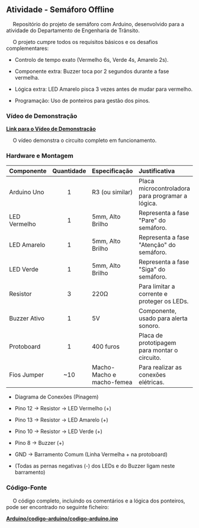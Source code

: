 ## Atividade - Semáforo Offline 

&emsp; Repositório do projeto de semáforo com Arduino, desenvolvido para a atividade do Departamento de Engenharia de Trânsito.

&emsp; O projeto cumpre todos os requisitos básicos e os desafios complementares:

- Controlo de tempo exato (Vermelho 6s, Verde 4s, Amarelo 2s).

- Componente extra: Buzzer toca por 2 segundos durante a fase vermelha.

- Lógica extra: LED Amarelo pisca 3 vezes antes de mudar para vermelho.

- Programação: Uso de ponteiros para gestão dos pinos.

 ### Vídeo de Demonstração

**[Link para o Vídeo de Demonstração](https://drive.google.com/drive/folders/138Ia3vJ5Ci67BKkkTLruIByMfejZzIeD?usp=sharing)**

&emsp; O vídeo demonstra o circuito completo em funcionamento.

###  Hardware e Montagem

| Componente | Quantidade | Especificação | Justificativa |
| :--- | :---: | :--- | :--- |
| Arduino Uno | 1 | R3 (ou similar) | Placa microcontroladora para programar a lógica. |
| LED Vermelho | 1 | 5mm, Alto Brilho | Representa a fase "Pare" do semáforo. |
| LED Amarelo | 1 | 5mm, Alto Brilho | Representa a fase "Atenção" do semáforo. |
| LED Verde | 1 | 5mm, Alto Brilho | Representa a fase "Siga" do semáforo. |
| Resistor | 3 | 220Ω | Para limitar a corrente e proteger os LEDs. |
| Buzzer Ativo | 1 | 5V | Componente, usado para alerta sonoro. |
| Protoboard | 1 | 400 furos | Placa de prototipagem para montar o circuito. |
| Fios Jumper | ~10 | Macho-Macho e macho-femea | Para realizar as conexões elétricas. |

- Diagrama de Conexões (Pinagem)

- Pino 12 -> Resistor -> LED Vermelho (+)

- Pino 13 -> Resistor -> LED Amarelo (+)

- Pino 10 -> Resistor -> LED Verde (+)

- Pino 8 -> Buzzer (+)

- GND -> Barramento Comum (Linha Vermelha + na protoboard)

- (Todas as pernas negativas (-) dos LEDs e do Buzzer ligam neste barramento)

### Código-Fonte

&emsp; O código completo, incluindo os comentários e a lógica dos ponteiros, pode ser encontrado no seguinte ficheiro:

[**Arduino/codigo-arduino/codigo-arduino.ino**](./Arduino/codigo-arduino/codigo-arduino.ino)